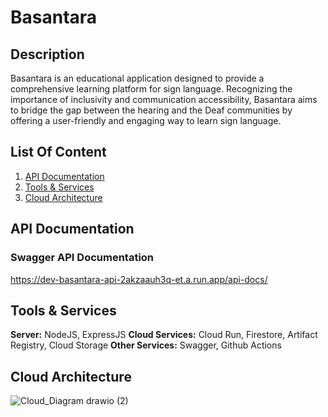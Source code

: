 # Basantara

## Description
Basantara is an educational application designed to provide a comprehensive learning platform for sign language. Recognizing the importance of inclusivity and communication accessibility, Basantara aims to bridge the gap between the hearing and the Deaf communities by offering a user-friendly and engaging way to learn sign language.

## List Of Content
1. [API Documentation](#api-documentation)
2. [Tools & Services](#tools--services)
3. [Cloud Architecture](#cloud-architecture)
   
## API Documentation
### Swagger API Documentation
https://dev-basantara-api-2akzaauh3q-et.a.run.app/api-docs/

## Tools & Services
**Server:** NodeJS, ExpressJS
**Cloud Services:** Cloud Run, Firestore, Artifact Registry, Cloud Storage
**Other Services:** Swagger, Github Actions

## Cloud Architecture
![Cloud_Diagram drawio (2)](https://github.com/Basantara/basantara-backend/assets/125546254/84eb7b7e-a787-4fcf-8153-01317ade86ba)
